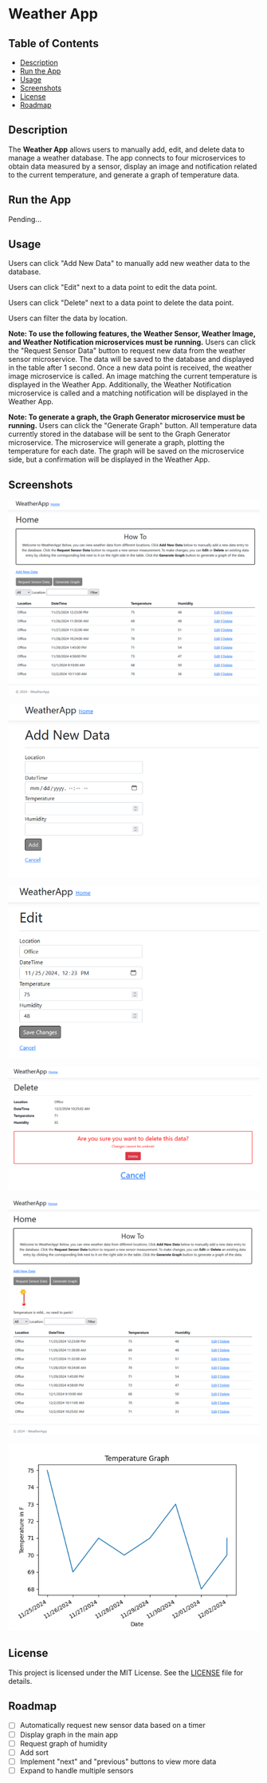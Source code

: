 # Weather App

## Table of Contents

- [Description](#description)
- [Run the App](#run-the-app)
- [Usage](#usage)
- [Screenshots](#screenshots)
- [License](#license)
- [Roadmap](#roadmap)

## Description
The **Weather App** allows users to manually add, edit, and delete data to manage a weather database. The app connects to four microservices to obtain data measured by a sensor, display an image and notification related to the current temperature, 
and generate a graph of temperature data.

## Run the App

Pending...

## Usage

Users can click "Add New Data" to manually add new weather data to the database.

Users can click "Edit" next to a data point to edit the data point.

Users can click "Delete" next to a data point to delete the data point.

Users can filter the data by location.

**Note: To use the following features, the Weather Sensor, Weather Image, and Weather Notification microservices must be running.**
Users can click the "Request Sensor Data" button to request new data from the weather sensor microservice. The data will be saved to the database and displayed in the table after 1 second.
Once a new data point is received, the weather image microservice is called. An image matching the current temperature is displayed in the Weather App.
Additionally, the Weather Notification microservice is called and a matching notification will be displayed in the Weather App.

**Note: To generate a graph, the Graph Generator microservice must be running.**
Users can click the "Generate Graph" button. All temperature data currently stored in the database will be sent to the Graph Generator microservice. The microservice will generate a graph, plotting
the temperature for each date. The graph will be saved on the microservice side, but a confirmation will be displayed in the Weather App.

## Screenshots
![main-page](/screenshots/main_page.png)

![add-data](/screenshots/manually_add.png)

![edit-data](/screenshots/edit_data.png)

![delete-data](/screenshots/delete_data.png)

![after-requesting-from-microservices](/screenshots/after_requesting_data.png)

![generated-graph](/screenshots/generated_graph.png)


## License

This project is licensed under the MIT License. See the [LICENSE](LICENSE) file for details.

## Roadmap

- [ ] Automatically request new sensor data based on a timer
- [ ] Display graph in the main app
- [ ] Request graph of humidity
- [ ] Add sort
- [ ] Implement "next" and "previous" buttons to view more data
- [ ] Expand to handle multiple sensors
